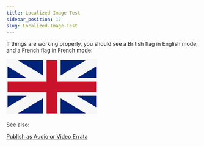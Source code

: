 ```yaml
---
title: Localized Image Test
sidebar_position: 17
slug: Localized-Image-Test
---
```




If things are working properly, you should see a British flag in English mode, and a French flag in French mode:


![](./527257662.png)


See also: 


[Publish as Audio or Video Errata](/Advanced-Topics-for-Large-Book-Projects/Technical-Errata/Publish-as-Audio-or-Video-Errata)

